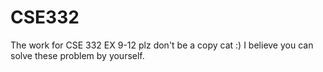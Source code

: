 # CSE332
The work for CSE 332 EX 9-12
plz don't be a copy cat :) I believe you can solve these problem by yourself.
